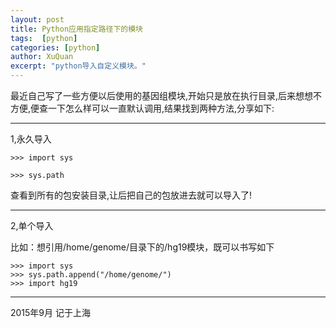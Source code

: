 ```yaml
---
layout: post
title: Python应用指定路径下的模块
tags:  [python]
categories: [python]
author: XuQuan
excerpt: "python导入自定义模块。"
---
```




最近自己写了一些方便以后使用的基因组模块,开始只是放在执行目录,后来想想不方便,便查一下怎么样可以一直默认调用,结果找到两种方法,分享如下:

***
1,永久导入

    >>> import sys
    
    >>> sys.path

查看到所有的包安装目录,让后把自己的包放进去就可以导入了!

***
2,单个导入

比如：想引用/home/genome/目录下的/hg19模块，既可以书写如下

    >>> import sys
    >>> sys.path.append("/home/genome/")
    >>> import hg19

***
2015年9月 记于上海
